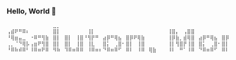 ### Hello, World 👋

<!--
**Kjwon15/kjwon15** is a ✨ _special_ ✨ repository because its `README.md` (this file) appears on your GitHub profile.

Here are some ideas to get you started:

- 🔭 I’m currently working on ...
- 🌱 I’m currently learning ...
- 👯 I’m looking to collaborate on ...
- 🤔 I’m looking for help with ...
- 💬 Ask me about ...
- 📫 How to reach me: ...
- 😄 Pronouns: ...
- ⚡ Fun fact: ...
-->

```
⠀⠀⠀⠀⠀⠀⠀⠀⠀⠀⠀⠀⣀⡀⠀⠀⠀⠀⠀⠀⠀⠀⠀⠀⠀⠀⠀⠀⠀⠀⠀⠀⠀⠀⠀⠀⠀⠀⠀⠀⠀⠀⠀⠀⠀⠀⠀⠀⠀⠀⠀⠀⠀⠀⠀⠀⠀⠀⠀⠀⠀⠀⠀⠀⠀⢀⣀⠀⠀⠀⠀⠀⠀⠀⢀⣀
⢠⣾⠟⠛⠿⠆⠀⠀⠀⠀⠀⠀⣿⡇⠀⠀⠀⠀⠀⠀⠀⢸⡇⠀⠀⠀⠀⠀⠀⠀⠀⠀⠀⠀⠀⠀⠀⠀⠀⠀⠀⠀⢸⣿⡄⠀⢠⣿⣿⠀⠀⠀⠀⠀⠀⠀⠀⠀⠀⠀⠀⠀⠀⠀⠀⢸⣿⠀⠀⠀⠀⠀⠀⠀⢸⣿
⠘⢿⣶⣤⣀⠀⠐⠿⠛⢻⣷⠀⣿⡇⠀⣿⡇⠀⢸⣿⠘⢻⡟⠛⠀⣴⡿⠛⢿⣦⠀⣿⡿⠟⢿⣷⠀⠀⠀⠀⠀⠀⢸⡿⣷⡀⣾⢿⣿⠀⣴⡿⠛⢿⣦⠀⣿⡿⠟⢿⣷⠀⣴⡿⠛⢿⣿⠀⣴⡿⠛⢿⣦⠀⢸⡏
⢀⡀⠈⠙⢿⡧⢠⣶⠟⢻⣿⠀⣿⡇⠀⣿⡇⠀⢸⣿⠀⢸⣇⠀⠀⣿⡅⠀⢀⣿⠂⣿⡇⠀⢸⣿⠀⠀⠀⠀⠀⠀⢸⡇⢻⣿⡟⢸⣿⠀⣿⡅⠀⢀⣿⠂⣿⡇⠀⢸⣿⠀⣿⡅⠀⢸⣿⠀⣿⡅⠀⢀⣿⠂⠸⠇
⠘⠿⠷⠾⠿⠃⠸⠿⠶⠟⠿⠀⠻⠷⠀⠹⠿⠶⠿⠿⠀⠸⠿⠶⠆⠙⠿⠶⠿⠋⠀⠿⠇⠀⠸⠿⠀⢿⣷⠀⠀⠀⠸⠇⠀⠛⠁⠸⠿⠀⠙⠿⠶⠿⠋⠀⠿⠇⠀⠸⠿⠀⠹⠿⠶⠿⠿⠀⠙⠿⠶⠿⠋⠀⠺⠿
```
